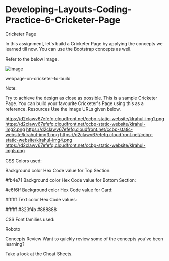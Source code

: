 # Developing-Layouts-Coding-Practice-6-Cricketer-Page

Cricketer Page

In this assignment, let's build a Cricketer Page by applying the concepts we learned till now. You can use the Bootstrap concepts as well.



Refer to the below image.

![image](https://github.com/user-attachments/assets/e83b82d9-0bcb-4cc5-9d2d-1c325ce08ba1)


webpage-on-cricketer-to-build



Note:

Try to achieve the design as close as possible.
This is a sample Cricketer Page. You can build your favourite Cricketer's Page using this as a reference.
Resources
Use the image URLs given below.


https://d2clawv67efefq.cloudfront.net/ccbp-static-website/klrahul-img1.png
https://d2clawv67efefq.cloudfront.net/ccbp-static-website/klrahul-img2.png
https://d2clawv67efefq.cloudfront.net/ccbp-static-website/klrahul-img3.png
https://d2clawv67efefq.cloudfront.net/ccbp-static-website/klrahul-img4.png
https://d2clawv67efefq.cloudfront.net/ccbp-static-website/klrahul-img5.png


CSS Colors used:

Background color Hex Code value for Top Section:

#fb4e71
Background color Hex Code value for Bottom Section:

#e6f6ff
Background color Hex Code value for Card:

#ffffff
Text color Hex Code values:

#ffffff
#323f4b
#888888


CSS Font families used:

Roboto


Concepts Review
Want to quickly review some of the concepts you’ve been learning?

Take a look at the Cheat Sheets.
